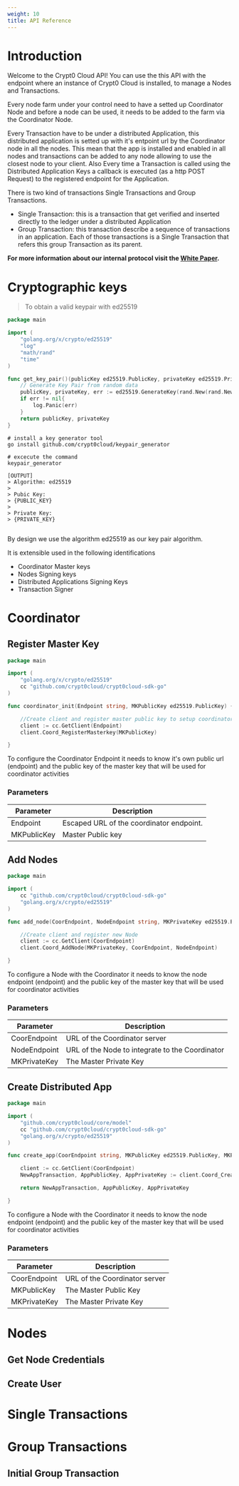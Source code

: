 ```yaml
---
weight: 10
title: API Reference
---
```


# Introduction

Welcome to the Crypt0 Cloud API! You can use the this API with the endpoint where an instance of Crypt0 Cloud is installed, to manage a Nodes and Transactions.

Every node farm under your control need to have a setted up Coordinator Node and before a node can be used, it needs to be added to the farm via the Coordinator Node.

Every Transaction have to be under a distributed Application, this distributed application is setted up with it's entpoint url by the Coordinator node in all the nodes. This mean that the app is installed and enabled in all nodes and transactions can be added to any node allowing to use the closest node to your client. Also Every time a Transaction is called using the Distributed Application Keys a callback is executed (as a http POST Request) to the registered endpoint for the Application.

There is two kind of transactions Single Transactions and Group Transactions.

* Single Transaction: this is a transaction that get verified and inserted directly to the ledger under a distributed Application
* Group Transaction: this transaction describe a sequence of transactions in an application. Each of those transactions is a Single Transaction that refers this group Transaction as its parent.

**For more information about our internal protocol visit the [White Paper](#).**

# Cryptographic keys
> To obtain a valid keypair with ed25519

```go
package main

import (
	"golang.org/x/crypto/ed25519"
	"log"
	"math/rand"
	"time"
)

func get_key_pair()(publicKey ed25519.PublicKey, privateKey ed25519.PrivateKey){
	// Generate Key Pair from random data
	publicKey, privateKey, err := ed25519.GenerateKey(rand.New(rand.NewSource(time.Now().UnixNano())))
	if err != nil{
		log.Panic(err)
	}
	return publicKey, privateKey
}
```

```shell
# install a key generator tool
go install github.com/crypt0cloud/keypair_generator

# excecute the command
keypair_generator

[OUTPUT]
> Algorithm: ed25519
>
> Pubic Key:
> {PUBLIC_KEY}
>
> Private Key:
> {PRIVATE_KEY}


```

By design we use the algorithm ed25519 as our key pair algorithm.

It is extensible used in the following identifications

* Coordinator Master keys
* Nodes Signing keys
* Distributed Applications Signing Keys
* Transaction Signer

# Coordinator
## Register Master Key

```go
package main

import (
	"golang.org/x/crypto/ed25519"
	cc "github.com/crypt0cloud/crypt0cloud-sdk-go"
)

func coordinator_init(Endpoint string, MKPublicKey ed25519.PublicKey) {

	//Create client and register master public key to setup coordinator
	client := cc.GetClient(Endpoint)
	client.Coord_RegisterMasterkey(MKPublicKey)

}
```
<!--
```shell
# With shell, you can just pass the correct header with each request
curl http://{ENDPOINT}/api/v1/coord/register_masterkey?url={ENDPOINT}&key={MKPublicKey}

# Make sure to replace `ENDPOINT` with your server url and `MKPublicKey` with your base64 uri enconded Master Public Key
```
-->

To configure the Coordinator Endpoint it needs to know it's own public url (endpoint) and the public key of the master key that will be used for coordinator activities

### Parameters

Parameter | Description
--------- | -----------
Endpoint | Escaped URL of the coordinator endpoint.
MKPublicKey | Master Public key




## Add Nodes

```go
package main

import (
	cc "github.com/crypt0cloud/crypt0cloud-sdk-go"
	"golang.org/x/crypto/ed25519"
)

func add_node(CoorEndpoint, NodeEndpoint string, MKPrivateKey ed25519.PrivateKey) {

	//Create client and register new Node
	client := cc.GetClient(CoorEndpoint)
	client.Coord_AddNode(MKPrivateKey, CoorEndpoint, NodeEndpoint)

}

```

<!--
```shell
# With shell, you can just pass the correct header with each request
curl http://{ENDPOINT}/api/v1/coord/register_nodes

# Make sure to replace `ENDPOINT` with your server url and `MKPublicKey` with your base64 uri enconded Master Public Key
```
-->

To configure a Node with the Coordinator it needs to know the node endpoint (endpoint) and the public key of the master key that will be used for coordinator activities

### Parameters

Parameter | Description
--------- | -----------
CoorEndpoint | URL of the Coordinator server
NodeEndpoint | URL of the Node to integrate to the Coordinator
MKPrivateKey | The Master Private Key


<!--
> See JSON for POST RAW BODY

```json
{

		"Content": "{base64(register_node_payload)}",
		"Sign":    "{base64(ed25519.Sign(MKPrivateKey, sha256(register_node_payload)))}"
}
```


Methods used in the JSON representation

Method | Description
--------- | -----------
base64([]byte) | Convert a byte array to a string encoded in base64.
sha256([]byte) | Calculate a Hash sha256 from a byte array.
ed25519.Sign(PrivateKey, payload) | Sign with a PrivateKey a payload, using the ed25519 algorithm.


> See JSON for the Structure of the **register_node_payload**

```json
{
		"Urls": ["{node_endpoint}"]
}
```


Variables used in the JSON REPRESENTATION

Method | Description
--------- | -----------
register_node_payload | the payload JSON structure that contains the url of the nodes.
node_endpoint | The url of the server where the node is ready to serve.
-->

## Create Distributed App

```go
package main

import (
	"github.com/crypt0cloud/core/model"
	cc "github.com/crypt0cloud/crypt0cloud-sdk-go"
	"golang.org/x/crypto/ed25519"
)

func create_app(CoorEndpoint string, MKPublicKey ed25519.PublicKey, MKPrivateKey ed25519.PrivateKey)(*model.Transaction, []byte, []byte){

	client := cc.GetClient(CoorEndpoint)
	NewAppTransaction, AppPublicKey, AppPrivateKey := client.Coord_CreateAPP(CoorEndpoint, MKPublicKey, MKPrivateKey)

	return NewAppTransaction, AppPublicKey, AppPrivateKey

}

```


To configure a Node with the Coordinator it needs to know the node endpoint (endpoint) and the public key of the master key that will be used for coordinator activities

### Parameters

Parameter | Description
--------- | -----------
CoorEndpoint | URL of the Coordinator server
MKPublicKey | The Master Public Key
MKPrivateKey | The Master Private Key


# Nodes

## Get Node Credentials

## Create User

# Single Transactions

# Group Transactions

## Initial Group Transaction
